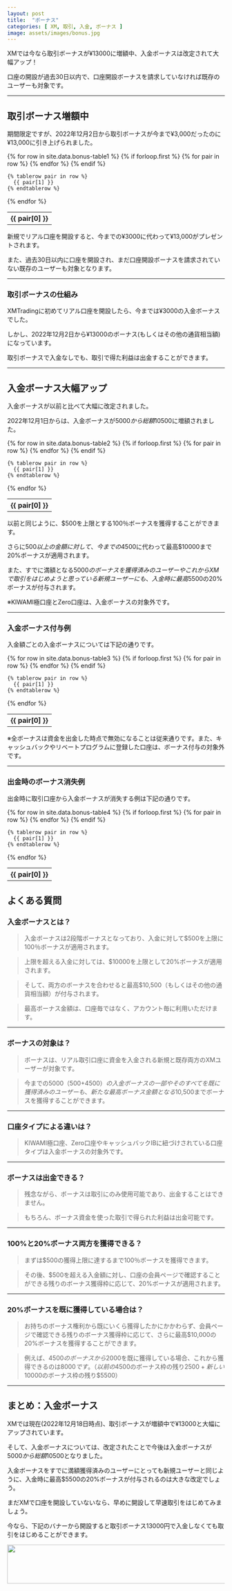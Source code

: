 ```yaml
---
layout: post
title:  "ボーナス"
categories: [ XM, 取引, 入金, ボーナス ]
image: assets/images/bonus.jpg
---
```


XMでは今なら取引ボーナスが¥13000に増額中、入金ボーナスは改定されて大幅アップ！

口座の開設が過去30日以内で、口座開設ボーナスを請求していなければ既存のユーザーも対象です。


<hr>

## 取引ボーナス増額中

期間限定ですが、2022年12月2日から取引ボーナスが今まで¥3,000だったのに¥13,000に引き上げられました。

<table>
  {% for row in site.data.bonus-table1 %}
    {% if forloop.first %}
    <tr>
      {% for pair in row %}
        <th>{{ pair[0] }}</th>
      {% endfor %}
    </tr>
    {% endif %}

    {% tablerow pair in row %}
      {{ pair[1] }}
    {% endtablerow %}
  {% endfor %}
</table>

新規でリアル口座を開設すると、今までの¥3000に代わって¥13,000がプレゼントされます。

また、過去30日以内に口座を開設され、まだ口座開設ボーナスを請求されていない既存のユーザーも対象となります。
<hr>

### 取引ボーナスの仕組み

XMTradingに初めてリアル口座を開設したら、今までは¥3000の入金ボーナスでした。

しかし、2022年12月2日から¥13000のボーナス(もしくはその他の通貨相当額)になっています。

取引ボーナスで入金なしでも、取引で得た利益は出金することができます。

<hr>

## 入金ボーナス大幅アップ

入金ボーナスが以前と比べて大幅に改定されました。

2022年12月1日からは、入金ボーナスが$5000から総額$10500に増額されました。

<table>
  {% for row in site.data.bonus-table2 %}
    {% if forloop.first %}
    <tr>
      {% for pair in row %}
        <th>{{ pair[0] }}</th>
      {% endfor %}
    </tr>
    {% endif %}

    {% tablerow pair in row %}
      {{ pair[1] }}
    {% endtablerow %}
  {% endfor %}
</table>

以前と同じように、$500を上限とする100％ボーナスを獲得することができます。

さらに$500以上の金額に対して、今までの$4500に代わって最高$10000まで20%ボーナスが適用されます。

また、すでに満額となる$5000のボーナスを獲得済みのユーザーやこれからXMで取引をはじめようと思っている新規ユーザーにも、入金時に最高$5500の20%ボーナスが付与されます。

※KIWAMI極口座とZero口座は、入金ボーナスの対象外です。


<hr>

### 入金ボーナス付与例

入金額ごとの入金ボーナスについては下記の通りです。

<table>
  {% for row in site.data.bonus-table3 %}
    {% if forloop.first %}
    <tr>
      {% for pair in row %}
        <th>{{ pair[0] }}</th>
      {% endfor %}
    </tr>
    {% endif %}

    {% tablerow pair in row %}
      {{ pair[1] }}
    {% endtablerow %}
  {% endfor %}
</table>

※全ボーナスは資金を出金した時点で無効になることは従来通りです。また、キャッシュバックやリベートプログラムに登録した口座は、ボーナス付与の対象外です。

<hr>

### 出金時のボーナス消失例

出金時に取引口座から入金ボーナスが消失する例は下記の通りです。

<table>
  {% for row in site.data.bonus-table4 %}
    {% if forloop.first %}
    <tr>
      {% for pair in row %}
        <th>{{ pair[0] }}</th>
      {% endfor %}
    </tr>
    {% endif %}

    {% tablerow pair in row %}
      {{ pair[1] }}
    {% endtablerow %}
  {% endfor %}
</table>


## よくある質問

### 入金ボーナスとは？

>入金ボーナスは2段階ボーナスとなっており、入金に対して$500を上限に100％ボーナスが適用されます。

>上限を超える入金に対しては、$10000を上限として20%ボーナスが適用されます。

>そして、両方のボーナスを合わせると最高$10,500（もしくはその他の通貨相当額）が付与されます。

>最高ボーナス金額は、口座毎ではなく、アカウント毎に利用いただけます。

<hr>

### ボーナスの対象は？

>ボーナスは、リアル取引口座に資金を入金される新規と既存両方のXMユーザーが対象です。

>今までの$5000（$500+$4500）の入金ボーナスの一部やそのすべてを既に獲得済みのユーザーも、新たな最高ボーナス金額となる$10,500までボーナスを獲得することができます。

<hr>

### 口座タイプによる違いは？

>KIWAMI極口座、Zero口座やキャッシュバックIBに紐づけされている口座タイプは入金ボーナスの対象外です。

<hr>

### ボーナスは出金できる？

>残念ながら、ボーナスは取引にのみ使用可能であり、出金することはできません。

>もちろん、ボーナス資金を使った取引で得られた利益は出金可能です。

<hr>

### 100%と20%ボーナス両方を獲得できる？

>まずは$500の獲得上限に達するまで100％ボーナスを獲得できます。

>その後、$500を超える入金額に対し、口座の会員ページで確認することができる残りのボーナス獲得枠に応じて、20%ボーナスが適用されます。

<hr>

### 20%ボーナスを既に獲得している場合は？

>お持ちのボーナス権利から既にいくら獲得したかにかかわらず、会員ページで確認できる残りのボーナス獲得枠に応じて、さらに最高$10,000の20%ボーナスを獲得することができます。

>例えば、$4500のボーナスから$2000を既に獲得している場合、これから獲得できるのは$8000です。
（以前の$4500のボーナス枠の残り$2500+新しい$10000のボーナス枠の残り$5500）

<hr>

## まとめ：入金ボーナス

XMでは現在(2022年12月18日時点)、取引ボーナスが増額中で¥13000と大幅にアップされています。

そして、入金ボーナスについては、改定されたことで今後は入金ボーナスが$5000から総額$10500となりました。

入金ボーナスをすでに満額獲得済みのユーザーにとっても新規ユーザーと同じように、入金時に最高$5500の20%ボーナスが付与されるのは大きな改定でしょう。

まだXMで口座を開設していないなら、早めに開設して早速取引をはじめてみましょう。

今なら、下記のバナーから開設すると取引ボーナス13000円で入金しなくても取引をはじめることができます。

<a href="https://clicks.affstrack.com/c?m=7952&c=550036" referrerpolicy="no-referrer-when-downgrade"><img src="https://ads.affstrack.com/i/7952?c=550036" width="728" height="90" referrerpolicy="no-referrer-when-downgrade"/></a>


